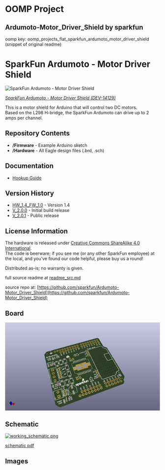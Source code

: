 # OOMP Project  
## Ardumoto-Motor_Driver_Shield  by sparkfun  
  
oomp key: oomp_projects_flat_sparkfun_ardumoto_motor_driver_shield  
(snippet of original readme)  
  
SparkFun Ardumoto - Motor Driver Shield  
=======================================  
  
![SparkFun Ardumoto - Motor Driver Shield](https://cdn.sparkfun.com//assets/parts/1/2/0/2/5/14129-01.jpg)  
  
[*SparkFun Ardumoto - Motor Driver Shield (DEV-14129)*](https://www.sparkfun.com/products/14129)  
  
This is a motor shield for Arduino that will control two DC motors.   
Based on the L298 H-bridge, the SparkFun Ardumoto can drive up to 2 amps per channel.   
  
Repository Contents  
-------------------  
* **/Firmware** - Example Arduino sketch  
* **/Hardware** - All Eagle design files (.brd, .sch)  
  
Documentation  
--------------  
* [Hookup Guide](https://learn.sparkfun.com/tutorials/ardumoto-kit-hookup-guide)  
  
Version History  
---------------  
  
* [HW_1.4_FW_1.0](https://github.com/sparkfun/Ardumoto-Motor_Driver_Shield/tree/HW_1.4_FW_1.0) - Version 1.4  
* [V_2.0.0](https://github.com/sparkfun/Ardumoto-Motor_Driver_Shield/tree/V_2.0.0) - Initial build release  
* [V_2.0.1](https://github.com/sparkfun/Ardumoto-Motor_Driver_Shield/tree/V_2.0.1) - Public release  
  
License Information  
-------------------  
The hardware is released under [Creative Commons ShareAlike 4.0 International](https://creativecommons.org/licenses/by-sa/4.0/).  
The code is beerware; if you see me (or any other SparkFun employee) at the local, and you've found our code helpful, please buy us a round!  
  
Distributed as-is; no warranty is given.  
  
  full source readme at [readme_src.md](readme_src.md)  
  
source repo at: [https://github.com/sparkfun/Ardumoto-Motor_Driver_Shield](https://github.com/sparkfun/Ardumoto-Motor_Driver_Shield)  
## Board  
  
[![working_3d.png](working_3d_600.png)](working_3d.png)  
## Schematic  
  
[![working_schematic.png](working_schematic_600.png)](working_schematic.png)  
  
[schematic pdf](working_schematic.pdf)  
## Images  
